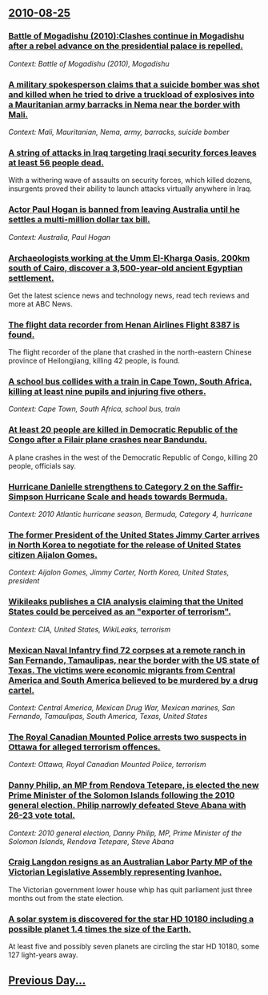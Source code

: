 ## [2010-08-25](/news/2010/08/25/index.md)

### [Battle of Mogadishu (2010):Clashes continue in Mogadishu after a rebel advance on the presidential palace is repelled. ](/news/2010/08/25/battle-of-mogadishu-2010-pclashes-continue-in-mogadishu-after-a-rebel-advance-on-the-presidential-palace-is-repelled.md)
_Context: Battle of Mogadishu (2010), Mogadishu_

### [A military spokesperson claims that a suicide bomber was shot and killed when he tried to drive a truckload of explosives into a Mauritanian army barracks in Nema near the border with Mali. ](/news/2010/08/25/a-military-spokesperson-claims-that-a-suicide-bomber-was-shot-and-killed-when-he-tried-to-drive-a-truckload-of-explosives-into-a-mauritanian.md)
_Context: Mali, Mauritanian, Nema, army, barracks, suicide bomber_

### [A string of attacks in Iraq targeting Iraqi security forces leaves at least 56 people  dead. ](/news/2010/08/25/a-string-of-attacks-in-iraq-targeting-iraqi-security-forces-leaves-at-least-56-people-dead.md)
With a withering wave of assaults on security forces, which killed dozens, insurgents proved their ability to launch attacks virtually anywhere in Iraq.

### [Actor Paul Hogan is banned from leaving Australia until he settles a multi-million dollar tax bill. ](/news/2010/08/25/actor-paul-hogan-is-banned-from-leaving-australia-until-he-settles-a-multi-million-dollar-tax-bill.md)
_Context: Australia, Paul Hogan_

### [Archaeologists working at the Umm El-Kharga Oasis, 200km south of Cairo, discover a 3,500-year-old ancient Egyptian settlement. ](/news/2010/08/25/archaeologists-working-at-the-umm-el-kharga-oasis-200km-south-of-cairo-discover-a-3-500-year-old-ancient-egyptian-settlement.md)
Get the latest science news and technology news, read tech reviews and more at ABC News.

### [The flight data recorder from Henan Airlines Flight 8387 is found. ](/news/2010/08/25/the-flight-data-recorder-from-henan-airlines-flight-8387-is-found.md)
The flight recorder of the plane that crashed in the north-eastern Chinese province of Heilongjiang, killing 42 people, is found.

### [A school bus collides with a train in Cape Town, South Africa, killing at least nine pupils and injuring five others. ](/news/2010/08/25/a-school-bus-collides-with-a-train-in-cape-town-south-africa-killing-at-least-nine-pupils-and-injuring-five-others.md)
_Context: Cape Town, South Africa, school bus, train_

### [At least 20 people are killed in Democratic Republic of the Congo after a Filair plane crashes near Bandundu. ](/news/2010/08/25/at-least-20-people-are-killed-in-democratic-republic-of-the-congo-after-a-filair-plane-crashes-near-bandundu.md)
A plane crashes in the west of the Democratic Republic of Congo, killing 20 people, officials say.

### [Hurricane Danielle strengthens to Category 2 on the Saffir-Simpson Hurricane Scale and heads towards Bermuda. ](/news/2010/08/25/hurricane-danielle-strengthens-to-category-2-on-the-saffirasimpson-hurricane-scale-and-heads-towards-bermuda.md)
_Context: 2010 Atlantic hurricane season, Bermuda, Category 4, hurricane_

### [The former President of the United States Jimmy Carter arrives in North Korea to negotiate for the release of United States citizen Aijalon Gomes. ](/news/2010/08/25/the-former-president-of-the-united-states-jimmy-carter-arrives-in-north-korea-to-negotiate-for-the-release-of-united-states-citizen-aijalon.md)
_Context: Aijalon Gomes, Jimmy Carter, North Korea, United States, president_

### [Wikileaks publishes a CIA analysis claiming that the United States could be perceived as an "exporter of terrorism". ](/news/2010/08/25/wikileaks-publishes-a-cia-analysis-claiming-that-the-united-states-could-be-perceived-as-an-exporter-of-terrorism.md)
_Context: CIA, United States, WikiLeaks, terrorism_

### [Mexican Naval Infantry find 72 corpses at a remote ranch in San Fernando, Tamaulipas, near the border with the US state of Texas. The victims were economic migrants from Central America and South America believed to be murdered by a drug cartel. ](/news/2010/08/25/mexican-naval-infantry-find-72-corpses-at-a-remote-ranch-in-san-fernando-tamaulipas-near-the-border-with-the-us-state-of-texas-the-victim.md)
_Context: Central America, Mexican Drug War, Mexican marines, San Fernando, Tamaulipas, South America, Texas, United States_

### [The Royal Canadian Mounted Police arrests two suspects in Ottawa for alleged terrorism offences. ](/news/2010/08/25/the-royal-canadian-mounted-police-arrests-two-suspects-in-ottawa-for-alleged-terrorism-offences.md)
_Context: Ottawa, Royal Canadian Mounted Police, terrorism_

### [Danny Philip, an MP from Rendova Tetepare, is elected the new Prime Minister of the Solomon Islands following the 2010 general election. Philip narrowly defeated Steve Abana with 26-23 vote total. ](/news/2010/08/25/danny-philip-an-mp-from-rendova-tetepare-is-elected-the-new-prime-minister-of-the-solomon-islands-following-the-2010-general-election-phi.md)
_Context: 2010 general election, Danny Philip, MP, Prime Minister of the Solomon Islands, Rendova Tetepare, Steve Abana_

### [Craig Langdon resigns as an Australian Labor Party MP of the Victorian Legislative Assembly representing Ivanhoe. ](/news/2010/08/25/craig-langdon-resigns-as-an-australian-labor-party-mp-of-the-victorian-legislative-assembly-representing-ivanhoe.md)
The Victorian government lower house whip has quit parliament just three months out from the state election.

### [A solar system is discovered for the star HD 10180 including a possible planet 1.4 times the size of the Earth. ](/news/2010/08/25/a-solar-system-is-discovered-for-the-star-hd-10180-including-a-possible-planet-1-4-times-the-size-of-the-earth.md)
At least five and possibly seven planets are circling the star HD 10180, some 127 light-years away.

## [Previous Day...](/news/2010/08/24/index.md)

